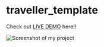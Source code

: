 # traveller_template
Check out [LIVE DEMO](https://travelate.netlify.app/) here!!

![Screenshot of my project](https://res.cloudinary.com/rajitcloudintenim/image/upload/v1660734467/TRAVELLER_wckjoc.png)

